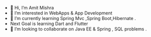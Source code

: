- 👋 Hi, I’m Amit Mishra
- 👀 I’m interested in WebApps & App Development
- 🌱 I’m currently  learning Spring Mvc ,Spring Boot,Hibernate .
-    Next Goal is learning Dart and Flutter
- 💞️ I’m looking to collaborate on  Java EE & Spring , SQL problems .


<!---
amitmishra-110/amitmishra-110 is a ✨ special ✨ repository because its `README.md` (this file) appears on your GitHub profile.
You can click the Preview link to take a look at your changes.
--->
